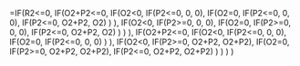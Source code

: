 =IF(R2<=0,
    IF(O2+P2<=0,
        IF(O2<0,
            IF(P2<=0, 0, 0),
            IF(O2=0,
                IF(P2<=0, 0, 0),
                IF(P2<=0, O2+P2, O2)
            )
        ),
        IF(O2<0,
            IF(P2>=0, 0, 0),
            IF(O2=0,
                IF(P2>=0, 0, 0),
                IF(P2<=0, O2+P2, O2)
            )
        )
    ),
    IF(O2+P2<=0,
        IF(O2<0,
            IF(P2<=0, 0, 0),
            IF(O2=0,
                IF(P2<=0, 0, 0)
            )
        ),
        IF(O2<0,
            IF(P2>=0, O2+P2, O2+P2),
            IF(O2=0,
                IF(P2>=0, O2+P2, O2+P2),
                IF(P2<=0, O2+P2, O2+P2)
            )
        )
    )
)
